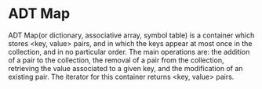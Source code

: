 # ADT Map

ADT Map(or dictionary, associative array, symbol table) is a container which stores <key, value> pairs, and in which the keys appear at most once in the
collection, and in no particular order. The main operations are: the addition of a pair to the collection, the removal of a pair from the collection,
retrieving the value associated to a given key, and the modification of an existing pair.
The iterator for this container returns <key, value> pairs.
